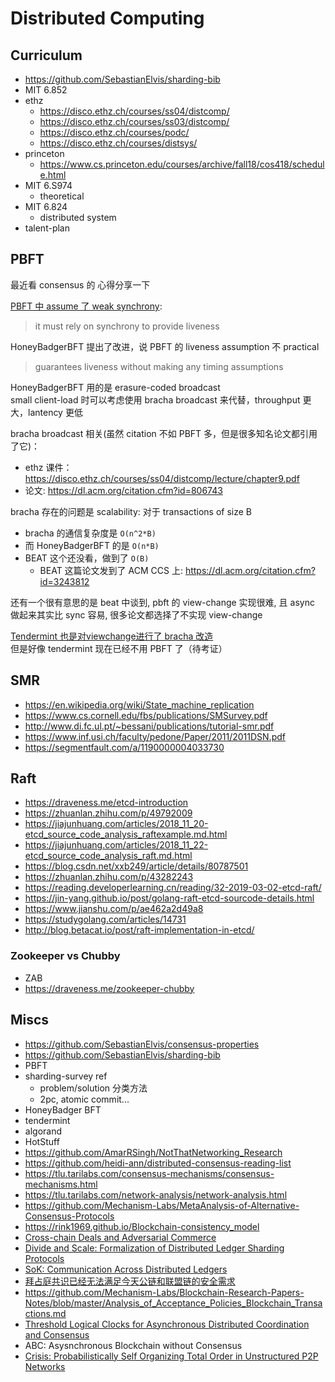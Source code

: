 # Distributed Computing

## Curriculum

+ https://github.com/SebastianElvis/sharding-bib
+ MIT 6.852
+ ethz
    * https://disco.ethz.ch/courses/ss04/distcomp/
    * https://disco.ethz.ch/courses/ss03/distcomp/
    * https://disco.ethz.ch/courses/podc/
    * https://disco.ethz.ch/courses/distsys/
+ princeton
    * https://www.cs.princeton.edu/courses/archive/fall18/cos418/schedule.html
+ MIT 6.S974
    * theoretical
+ MIT 6.824
    * distributed system
+ talent-plan

## PBFT

最近看 consensus 的 心得分享一下

[PBFT 中 assume 了 weak synchrony](https://www.usenix.org/legacy/events/osdi99/full_papers/castro/castro_html/node3.html#SECTION00030000000000000000):
>it must rely on synchrony to provide liveness

HoneyBadgerBFT 提出了改进，说 PBFT 的 liveness assumption 不 practical
>guarantees liveness without making any timing assumptions

HoneyBadgerBFT 用的是 erasure-coded broadcast<br>
small client-load 时可以考虑使用 bracha broadcast 来代替，throughput 更大，lantency 更低

bracha broadcast 相关(虽然 citation 不如 PBFT 多，但是很多知名论文都引用了它)：

+ ethz 课件：https://disco.ethz.ch/courses/ss04/distcomp/lecture/chapter9.pdf
+ 论文: https://dl.acm.org/citation.cfm?id=806743


bracha 存在的问题是 scalability: 对于 transactions of size B

+ bracha 的通信复杂度是 `O(n^2*B)`
+ 而 HoneyBadgerBFT 的是 `O(n*B)`
+ BEAT 这个还没看，做到了 `O(B)`
    * BEAT 这篇论文发到了 ACM CCS 上: https://dl.acm.org/citation.cfm?id=3243812

还有一个很有意思的是 beat 中谈到, pbft 的 view-change 实现很难, 且 async 做起来其实比 sync 容易, 很多论文都选择了不实现 view-change

[Tendermint 也是对viewchange进行了 bracha 改造](http://drops.dagstuhl.de/opus/volltexte/2017/8016/pdf/LIPIcs-DISC-2017-1.pdf)<br>
但是好像 tendermint 现在已经不用 PBFT 了（待考证）

## SMR
+ https://en.wikipedia.org/wiki/State_machine_replication
+ https://www.cs.cornell.edu/fbs/publications/SMSurvey.pdf
+ http://www.di.fc.ul.pt/~bessani/publications/tutorial-smr.pdf
+ https://www.inf.usi.ch/faculty/pedone/Paper/2011/2011DSN.pdf
+ https://segmentfault.com/a/1190000004033730


## Raft

+ https://draveness.me/etcd-introduction
+ https://zhuanlan.zhihu.com/p/49792009
+ https://jiajunhuang.com/articles/2018_11_20-etcd_source_code_analysis_raftexample.md.html
+ https://jiajunhuang.com/articles/2018_11_22-etcd_source_code_analysis_raft.md.html
+ https://blog.csdn.net/xxb249/article/details/80787501
+ https://zhuanlan.zhihu.com/p/43282243
+ https://reading.developerlearning.cn/reading/32-2019-03-02-etcd-raft/
+ https://jin-yang.github.io/post/golang-raft-etcd-sourcode-details.html
+ https://www.jianshu.com/p/ae462a2d49a8
+ https://studygolang.com/articles/14731
+ http://blog.betacat.io/post/raft-implementation-in-etcd/


### Zookeeper vs Chubby

+ ZAB
+ https://draveness.me/zookeeper-chubby

## Miscs
+ https://github.com/SebastianElvis/consensus-properties
+ https://github.com/SebastianElvis/sharding-bib
+ PBFT
+ sharding-survey ref
    * problem/solution 分类方法
    * 2pc, atomic commit...
+ HoneyBadger BFT
+ tendermint
+ algorand
+ HotStuff
+ https://github.com/AmarRSingh/NotThatNetworking_Research
+ https://github.com/heidi-ann/distributed-consensus-reading-list
+ https://tlu.tarilabs.com/consensus-mechanisms/consensus-mechanisms.html
+ https://tlu.tarilabs.com/network-analysis/network-analysis.html
+ https://github.com/Mechanism-Labs/MetaAnalysis-of-Alternative-Consensus-Protocols
+ https://rink1969.github.io/Blockchain-consistency_model
+ [Cross-chain Deals and Adversarial Commerce](https://arxiv.org/abs/1905.09743)
+ [Divide and Scale: Formalization of Distributed Ledger Sharding Protocols](https://arxiv.org/abs/1910.10434)
+ [SoK: Communication Across Distributed Ledgers](https://eprint.iacr.org/2019/1128)
+ [拜占庭共识已经无法满足今天公链和联盟链的安全需求](https://mp.weixin.qq.com/s/87ZAz_jVL0ja7OCMIEd4Uw)
+ https://github.com/Mechanism-Labs/Blockchain-Research-Papers-Notes/blob/master/Analysis_of_Acceptance_Policies_Blockchain_Transactions.md
+ [Threshold Logical Clocks for Asynchronous Distributed Coordination and Consensus](https://arxiv.org/abs/1907.07010)
+ ABC: Asysnchronous Blockchain without Consensus
+ [Crisis: Probabilistically Self Organizing Total Order in Unstructured P2P Networks](https://arxiv.org/abs/1907.07248)
